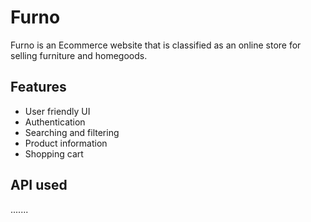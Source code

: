 # Furno

Furno is an Ecommerce website that is classified as an online store for selling furniture and homegoods.

## Features

- User friendly UI
- Authentication
- Searching and filtering
- Product information
- Shopping cart

## API used

.......
